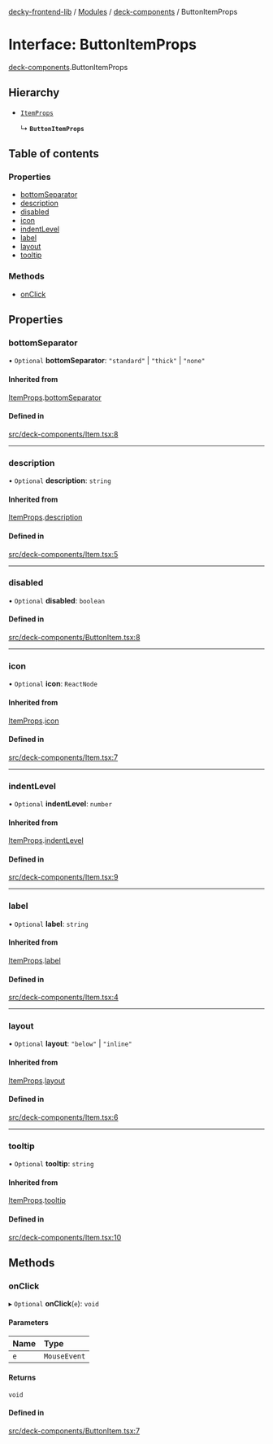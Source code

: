 [decky-frontend-lib](../README.md) / [Modules](../modules.md) / [deck-components](../modules/deck_components.md) / ButtonItemProps

# Interface: ButtonItemProps

[deck-components](../modules/deck_components.md).ButtonItemProps

## Hierarchy

- [`ItemProps`](deck_components._internal_.ItemProps.md)

  ↳ **`ButtonItemProps`**

## Table of contents

### Properties

- [bottomSeparator](deck_components.ButtonItemProps.md#bottomseparator)
- [description](deck_components.ButtonItemProps.md#description)
- [disabled](deck_components.ButtonItemProps.md#disabled)
- [icon](deck_components.ButtonItemProps.md#icon)
- [indentLevel](deck_components.ButtonItemProps.md#indentlevel)
- [label](deck_components.ButtonItemProps.md#label)
- [layout](deck_components.ButtonItemProps.md#layout)
- [tooltip](deck_components.ButtonItemProps.md#tooltip)

### Methods

- [onClick](deck_components.ButtonItemProps.md#onclick)

## Properties

### bottomSeparator

• `Optional` **bottomSeparator**: ``"standard"`` \| ``"thick"`` \| ``"none"``

#### Inherited from

[ItemProps](deck_components._internal_.ItemProps.md).[bottomSeparator](deck_components._internal_.ItemProps.md#bottomseparator)

#### Defined in

[src/deck-components/Item.tsx:8](https://github.com/SteamDeckHomebrew/decky-frontend-lib/blob/33dd4e5/src/deck-components/Item.tsx#L8)

___

### description

• `Optional` **description**: `string`

#### Inherited from

[ItemProps](deck_components._internal_.ItemProps.md).[description](deck_components._internal_.ItemProps.md#description)

#### Defined in

[src/deck-components/Item.tsx:5](https://github.com/SteamDeckHomebrew/decky-frontend-lib/blob/33dd4e5/src/deck-components/Item.tsx#L5)

___

### disabled

• `Optional` **disabled**: `boolean`

#### Defined in

[src/deck-components/ButtonItem.tsx:8](https://github.com/SteamDeckHomebrew/decky-frontend-lib/blob/33dd4e5/src/deck-components/ButtonItem.tsx#L8)

___

### icon

• `Optional` **icon**: `ReactNode`

#### Inherited from

[ItemProps](deck_components._internal_.ItemProps.md).[icon](deck_components._internal_.ItemProps.md#icon)

#### Defined in

[src/deck-components/Item.tsx:7](https://github.com/SteamDeckHomebrew/decky-frontend-lib/blob/33dd4e5/src/deck-components/Item.tsx#L7)

___

### indentLevel

• `Optional` **indentLevel**: `number`

#### Inherited from

[ItemProps](deck_components._internal_.ItemProps.md).[indentLevel](deck_components._internal_.ItemProps.md#indentlevel)

#### Defined in

[src/deck-components/Item.tsx:9](https://github.com/SteamDeckHomebrew/decky-frontend-lib/blob/33dd4e5/src/deck-components/Item.tsx#L9)

___

### label

• `Optional` **label**: `string`

#### Inherited from

[ItemProps](deck_components._internal_.ItemProps.md).[label](deck_components._internal_.ItemProps.md#label)

#### Defined in

[src/deck-components/Item.tsx:4](https://github.com/SteamDeckHomebrew/decky-frontend-lib/blob/33dd4e5/src/deck-components/Item.tsx#L4)

___

### layout

• `Optional` **layout**: ``"below"`` \| ``"inline"``

#### Inherited from

[ItemProps](deck_components._internal_.ItemProps.md).[layout](deck_components._internal_.ItemProps.md#layout)

#### Defined in

[src/deck-components/Item.tsx:6](https://github.com/SteamDeckHomebrew/decky-frontend-lib/blob/33dd4e5/src/deck-components/Item.tsx#L6)

___

### tooltip

• `Optional` **tooltip**: `string`

#### Inherited from

[ItemProps](deck_components._internal_.ItemProps.md).[tooltip](deck_components._internal_.ItemProps.md#tooltip)

#### Defined in

[src/deck-components/Item.tsx:10](https://github.com/SteamDeckHomebrew/decky-frontend-lib/blob/33dd4e5/src/deck-components/Item.tsx#L10)

## Methods

### onClick

▸ `Optional` **onClick**(`e`): `void`

#### Parameters

| Name | Type |
| :------ | :------ |
| `e` | `MouseEvent` |

#### Returns

`void`

#### Defined in

[src/deck-components/ButtonItem.tsx:7](https://github.com/SteamDeckHomebrew/decky-frontend-lib/blob/33dd4e5/src/deck-components/ButtonItem.tsx#L7)
